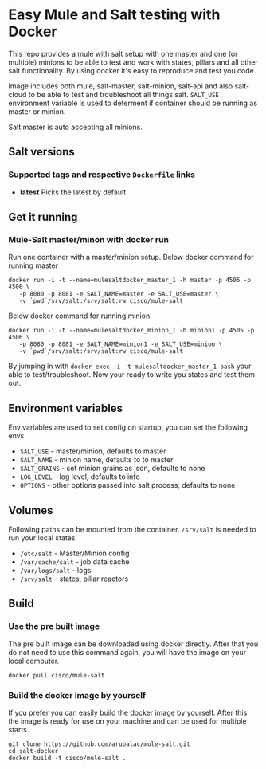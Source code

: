 Easy Mule and Salt testing with Docker
===========

This repo provides a mule with salt setup with one master and one (or multiple) minions to be able to test and work with states, pillars and all other salt functionality. By using docker it's easy to reproduce and test you code.

Image includes both mule, salt-master, salt-minion, salt-api and also salt-cloud to be able to test and troubleshoot all things salt. `SALT_USE` environment variable is used to determent if container should be running as master or minion.

Salt master is auto accepting all minions.

## Salt versions

### Supported tags and respective `Dockerfile` links

 - **latest** Picks the latest by default

## Get it running

### Mule-Salt master/minon with docker run

Run one container with a master/minion setup. Below docker command for running master

```
docker run -i -t --name=mulesaltdocker_master_1 -h master -p 4505 -p 4506 \
   -p 8080 -p 8081 -e SALT_NAME=master -e SALT_USE=master \
   -v `pwd`/srv/salt:/srv/salt:rw cisco/mule-salt
```
Below docker command for running minion.

```
docker run -i -t --name=mulesaltdocker_minion_1 -h minion1 -p 4505 -p 4506 \
   -p 8080 -p 8081 -e SALT_NAME=minion1 -e SALT_USE=minion \
   -v `pwd`/srv/salt:/srv/salt:rw cisco/mule-salt
```

By jumping in with `docker exec -i -t mulesaltdocker_master_1 bash` your able to test/troubleshoot. Now your ready to write you states and test them out.

## Environment variables

Env variables are used to set config on startup, you can set the following envs

 - `SALT_USE`  - master/minion, defaults to master
 - `SALT_NAME` - minion name, defaults to to master
 - `SALT_GRAINS` - set minion grains as json, defaults to none
 - `LOG_LEVEL` - log level, defaults to info
 - `OPTIONS`   - other options passed into salt process, defaults to none

## Volumes

Following paths can be mounted from the container. `/srv/salt` is needed to run your local states.

 - `/etc/salt` - Master/Minion config
 - `/var/cache/salt` - job data cache
 - `/var/logs/salt` - logs
 - `/srv/salt` - states, pillar reactors

## Build

### Use the pre built image
The pre built image can be downloaded using docker directly. After that you do not need to use this command again, you will have the image on your local computer.

```
docker pull cisco/mule-salt
```

### Build the docker image by yourself
If you prefer you can easily build the docker image by yourself. After this the image is ready for use on your machine and can be used for multiple starts.

```
git clone https://github.com/arubalac/mule-salt.git
cd salt-docker
docker build -t cisco/mule-salt .
```
